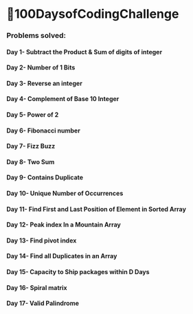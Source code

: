 <h1>🚀100DaysofCodingChallenge</h1>
<h3>Problems solved:</h3>
<h4><b>Day 1-</b> Subtract the Product & Sum of digits of integer </h4>
<h4><b>Day 2-</b> Number of 1 Bits</h4>
<h4><b>Day 3-</b> Reverse an integer</h4>
<h4><b>Day 4-</b> Complement of Base 10 Integer </h4>
<h4><b>Day 5-</b> Power of 2</h4>
<h4><b>Day 6-</b> Fibonacci number</h4>
<h4><b>Day 7-</b> Fizz Buzz</h4>
<h4><b>Day 8-</b> Two Sum</h4>
<h4><b>Day 9-</b> Contains Duplicate</h4>
<h4><b>Day 10-</b> Unique Number of Occurrences</h4>
<h4><b>Day 11-</b> Find First and Last Position of Element in Sorted Array </h4>
<h4><b>Day 12-</b> Peak index In a Mountain Array</h4>
<h4><b>Day 13-</b> Find pivot index</h4>
<h4><b>Day 14-</b> Find all Duplicates in an Array</h4>
<h4><b>Day 15-</b> Capacity to Ship packages within D Days</h4>
<h4><b>Day 16-</b> Spiral matrix</h4>
<h4><b>Day 17-</b> Valid Palindrome</h4>


